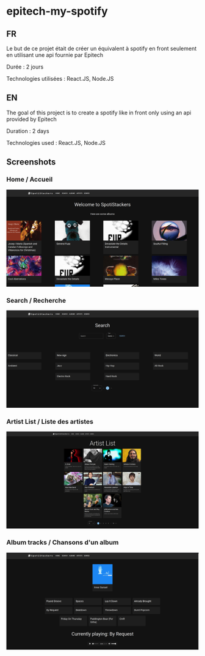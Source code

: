# epitech-my-spotify

## FR

Le but de ce projet était de créer un équivalent à spotify en front seulement en utilisant une api fournie par Epitech

Durée : 2 jours

Technologies utilisées : React.JS, Node.JS

## EN

The goal of this project is to create a spotify like in front only using an api provided by Epitech

Duration : 2 days

Technologies used : React.JS, Node.JS

## Screenshots

### Home / Accueil

![Home](./screenshots/home.png)

### Search / Recherche

![Search](./screenshots/search-result.png)

### Artist List / Liste des artistes

![Artist](./screenshots/artist-list.png)

### Album tracks / Chansons d'un album

![Tracks](./screenshots/album-tracks.png)
